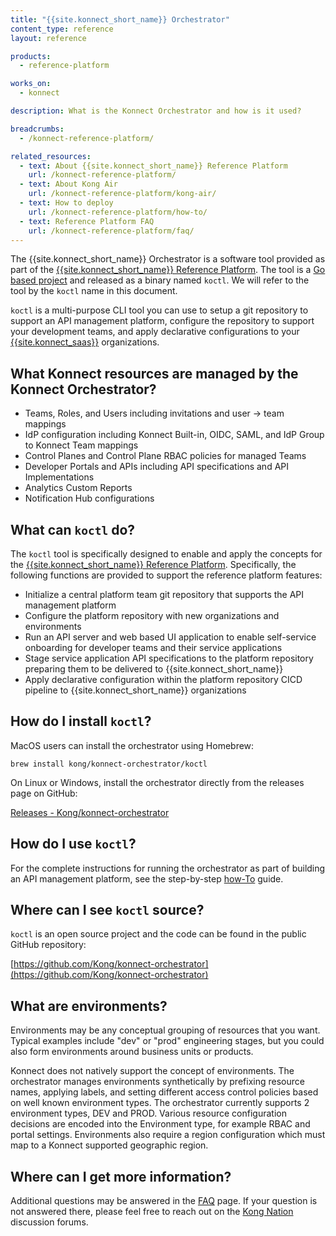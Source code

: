 ```yaml
---
title: "{{site.konnect_short_name}} Orchestrator"
content_type: reference
layout: reference

products:
  - reference-platform

works_on:
  - konnect

description: What is the Konnect Orchestrator and how is it used?

breadcrumbs:
  - /konnect-reference-platform/

related_resources:
  - text: About {{site.konnect_short_name}} Reference Platform
    url: /konnect-reference-platform/
  - text: About Kong Air
    url: /konnect-reference-platform/kong-air/
  - text: How to deploy
    url: /konnect-reference-platform/how-to/
  - text: Reference Platform FAQ
    url: /konnect-reference-platform/faq/
---
```


The {{site.konnect_short_name}} Orchestrator is a software tool provided as part of the 
[{{site.konnect_short_name}} Reference Platform](/konnect-reference-platform/).
The tool is a [Go based project](https://github.com/Kong/konnect-orchestrator) and released 
as a binary named `koctl`. We will refer to the tool by the `koctl` name in this document.

`koctl` is a multi-purpose CLI tool you can use to setup a git repository 
to support an API management platform, configure the repository to support your development teams,
and apply declarative configurations to your [{{site.konnect_saas}}](https://konghq.com/products/kong-konnect)
organizations.

## What Konnect resources are managed by the Konnect Orchestrator?
* Teams, Roles, and Users including invitations and user -> team mappings
* IdP configuration including Konnect Built-in, OIDC, SAML, and IdP Group to Konnect Team mappings
* Control Planes and Control Plane RBAC policies for managed Teams
* Developer Portals and APIs including API specifications and API Implementations
* Analytics Custom Reports
* Notification Hub configurations 

## What can `koctl` do?

The `koctl` tool is specifically designed to enable and apply the concepts for the 
[{{site.konnect_short_name}} Reference Platform](/konnect-reference-platform/). Specifically,
the following functions are provided to support the reference platform features:

* Initialize a central platform team git repository that supports the API management platform
* Configure the platform repository with new organizations and environments 
* Run an API server and web based UI application to enable self-service onboarding for 
  developer teams and their service applications
* Stage service application API specifications to the platform repository preparing them to be 
  delivered to {{site.konnect_short_name}}
* Apply declarative configuration within the platform repository CICD pipeline to 
  {{site.konnect_short_name}} organizations

## How do I install `koctl`?

MacOS users can install the orchestrator using Homebrew:

```shell
brew install kong/konnect-orchestrator/koctl
```

On Linux or Windows, install the orchestrator directly from the releases page on GitHub:

[Releases - Kong/konnect-orchestrator](https://github.com/Kong/konnect-orchestrator/releases)

## How do I use `koctl`?

For the complete instructions for running the orchestrator as part of building an API management platform,
see the step-by-step [how-To](/konnect-reference-platform/how-to/) guide. 

## Where can I see `koctl` source?

`koctl` is an open source project and the code can be found in the public GitHub repository:

[https://github.com/Kong/konnect-orchestrator](https://github.com/Kong/konnect-orchestrator)

## What are environments?
Environments may be any conceptual grouping of resources that you want. Typical examples include "dev" or "prod" engineering stages,
but you could also form environments around business units or products. 

Konnect does not natively support the concept of environments. The orchestrator manages environments synthetically by 
prefixing resource names, applying labels, and setting different access control policies based on well known environment types. 
The orchestrator currently supports 2 environment types, DEV and PROD. Various resource configuration decisions are encoded into the Environment type, 
for example RBAC and portal settings. Environments also require a region configuration which must map to a Konnect supported geographic region.

<!-- 
## What is the format for the Konnect Orchestrator configuration?
The full [JSON schema for the orchestrator configuration is available in the Konnect Orchestrator repository](https://github.com/Kong/konnect-orchestrator).
The high-level structure of the configuration follows these main sections:

`platform`

The `platform` configuration defines the _platform team_ repository, including git remote and authorization configurations. The platform team
repository is the central repository for API specifications and APIOps workflows and execution.

`teams`

The `teams` configuration defines the engineering group's developer teams and their application repositories. Every team defined 
here will correspond to a Konnect Team resource within the organization. Each service application repository defined here will have its 
API specifications read and staged into the Platform repository. Simple user management can be accomplished in this section if IdP is 
not utilized. Providing email addresses for teams will invite users to the Konnect organization.

`organizations`

Each organization defined in the `organizations` section maps to a Konnect Organization. For each organization, you define 
authorization configurations and environments. Each environment will result in a set of configured resources with specific naming, 
metadata, and access control policies.

## What specific Konnect resources are managed by the Konnect Orchestrator?
The Konnect Orchestrator does not manage a straight mapping from the input declarative configuration into Konnect resources. 
Instead, the input configuration is generally an expression of the engineering organization design, and the orchestrator 
maps that to opinionated configurations for the Konnect resources it manages. The following shows the general configuration
of Konnect resources managed by the orchestrator:

* For each configured organization in the `organizations` configuration
    * For every team in the `teams` configuration
        * A Konnect Team is created 
            * For every User in the `users` configuration, a Konnect User is created 
            * Each User is added to the Konnect Team
        * For every environment in the `environments` configuration
            * A Konnect Control Plane is created
            * A Konnect Developer Portal is created
            * For every service in the `services` configuration
                * A Konnect API is created
                * The service specification is added to the API

Depending on the environment type, different configurations are applied to various resources.

* For `PROD` environment types:
    * APIs are created with complete service name as the API name
    * Developer Portals default to `public` visibility for pages and APIs
    * The application teams are given `Control Plane Viewer` role for the team`s production control plane
* For `DEV` environment types:
    * APIs are created with a postfix of `-dev` to the API name
    * Developer Portals default to `private` visibility for pages and APIs
    * The application teams are given `Control Plane Admin` role for the team`s development control plane
-->

## Where can I get more information?

Additional questions may be answered in the [FAQ](/konnect-reference-platform/faq/) page. If your
question is not answered there, please feel free to reach out on the 
[Kong Nation](https://discuss.konghq.com/) discussion forums.
